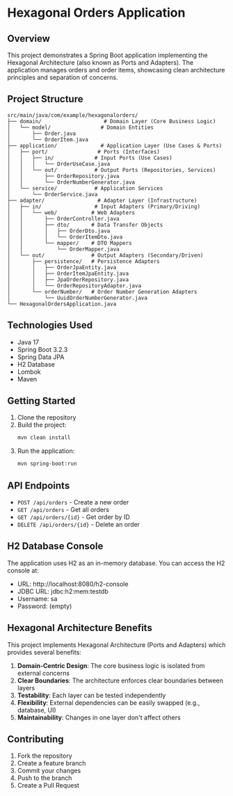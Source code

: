 # Hexagonal Orders Application

## Overview
This project demonstrates a Spring Boot application implementing the Hexagonal Architecture (also known as Ports and Adapters). The application manages orders and order items, showcasing clean architecture principles and separation of concerns.

## Project Structure
```
src/main/java/com/example/hexagonalorders/
├── domain/                    # Domain Layer (Core Business Logic)
│   └── model/                # Domain Entities
│       ├── Order.java
│       └── OrderItem.java
├── application/              # Application Layer (Use Cases & Ports)
│   ├── port/                # Ports (Interfaces)
│   │   ├── in/             # Input Ports (Use Cases)
│   │   │   └── OrderUseCase.java
│   │   └── out/            # Output Ports (Repositories, Services)
│   │       ├── OrderRepository.java
│   │       └── OrderNumberGenerator.java
│   └── service/            # Application Services
│       └── OrderService.java
├── adapter/                 # Adapter Layer (Infrastructure)
│   ├── in/                 # Input Adapters (Primary/Driving)
│   │   └── web/           # Web Adapters
│   │       ├── OrderController.java
│   │       ├── dto/       # Data Transfer Objects
│   │       │   ├── OrderDto.java
│   │       │   └── OrderItemDto.java
│   │       └── mapper/    # DTO Mappers
│   │           └── OrderMapper.java
│   └── out/               # Output Adapters (Secondary/Driven)
│       ├── persistence/   # Persistence Adapters
│       │   ├── OrderJpaEntity.java
│       │   ├── OrderItemJpaEntity.java
│       │   ├── JpaOrderRepository.java
│       │   └── OrderRepositoryAdapter.java
│       └── orderNumber/   # Order Number Generation Adapters
│           └── UuidOrderNumberGenerator.java
└── HexagonalOrdersApplication.java
```

## Technologies Used
- Java 17
- Spring Boot 3.2.3
- Spring Data JPA
- H2 Database
- Lombok
- Maven

## Getting Started
1. Clone the repository
2. Build the project:
   ```bash
   mvn clean install
   ```
3. Run the application:
   ```bash
   mvn spring-boot:run
   ```

## API Endpoints
- `POST /api/orders` - Create a new order
- `GET /api/orders` - Get all orders
- `GET /api/orders/{id}` - Get order by ID
- `DELETE /api/orders/{id}` - Delete an order

## H2 Database Console
The application uses H2 as an in-memory database. You can access the H2 console at:
- URL: http://localhost:8080/h2-console
- JDBC URL: jdbc:h2:mem:testdb
- Username: sa
- Password: (empty)

## Hexagonal Architecture Benefits
This project implements Hexagonal Architecture (Ports and Adapters) which provides several benefits:
1. **Domain-Centric Design**: The core business logic is isolated from external concerns
2. **Clear Boundaries**: The architecture enforces clear boundaries between layers
3. **Testability**: Each layer can be tested independently
4. **Flexibility**: External dependencies can be easily swapped (e.g., database, UI)
5. **Maintainability**: Changes in one layer don't affect others

## Contributing
1. Fork the repository
2. Create a feature branch
3. Commit your changes
4. Push to the branch
5. Create a Pull Request